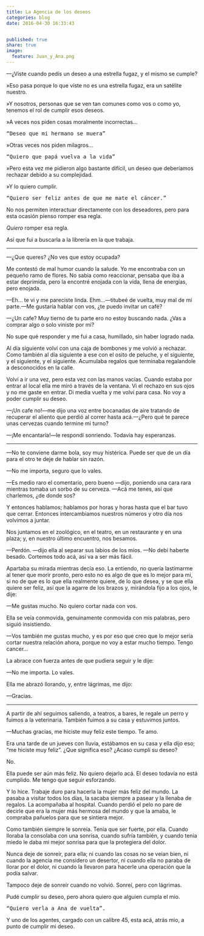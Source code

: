 ```yaml
---
title: La Agencia de los deseos
categories: blog
date: 2016-04-30 16:33:43


published: true
share: true
image:
  feature: Juan_y_Ana.png
---
```

<span style="font-weight: 400;">—¿Viste cuando pedís un deseo a una estrella fugaz, y el mismo se cumple?</span>

<span style="font-weight: 400;">»Eso pasa porque lo que viste no es una estrella fugaz, era un satélite nuestro.</span>

<span style="font-weight: 400;">»Y nosotros, personas que se ven tan comunes como vos o como yo, tenemos el rol de cumplir esos deseos.</span>

<span style="font-weight: 400;">»A veces nos piden cosas moralmente incorrectas…</span>
<pre><span style="font-weight: 400;">“Deseo que mi hermano se muera”</span></pre>
<span style="font-weight: 400;">»Otras veces nos piden milagros…</span>
<pre><span style="font-weight: 400;">“Quiero que papá vuelva a la vida”</span></pre>
<span style="font-weight: 400;">»Pero esta vez me pidieron algo bastante difícil, un deseo que deberíamos rechazar debido a su complejidad.</span>

<span style="font-weight: 400;">»Y lo quiero cumplir.</span>
<pre><span style="font-weight: 400;">“Quiero ser feliz antes de que me mate el cáncer.”</span></pre>
<span style="font-weight: 400;">No nos permiten interactuar directamente con los deseadores, pero para esta ocasión pienso romper esa regla.</span>

<i><span style="font-weight: 400;">Quiero</span></i><span style="font-weight: 400;"> romper esa regla.</span>

<span style="font-weight: 400;">Así que fui a buscarla a la librería en la que trabaja.</span>

<hr />

<span style="font-weight: 400;">—¿Que queres? ¿No ves que estoy ocupada?</span>

<span style="font-weight: 400;">Me contestó de mal humor cuando la salude. Yo me encontraba con un pequeño ramo de flores. No sabia como reaccionar, pensaba que iba a estar deprimida, pero la encontré enojada con la vida, llena de energías, pero enojada.</span>

<span style="font-weight: 400;">—Eh… te vi y me pareciste linda. Ehm...—titubeé de vuelta, muy mal de mi parte.—Me gustaría hablar con vos, ¿te puedo invitar un café?</span>

<span style="font-weight: 400;">—¿Un cafe? Muy tierno de tu parte ero no estoy buscando nada. ¿Vas a comprar algo o solo viniste por mi?</span>

<span style="font-weight: 400;">No supe qué responder y me fui a casa, humillado, sin haber logrado nada.</span>

<span style="font-weight: 400;">Al día siguiente volví con una caja de bombones y me volvió a rechazar. Como también al día siguiente a ese con el osito de peluche, y el siguiente, y el siguiente, y el siguiente. Acumulaba regalos que terminaba regalandole a desconocidos en la calle.</span>

<span style="font-weight: 400;">Volví a ir una vez, pero esta vez con las manos vacías. Cuando estaba por entrar al local ella me miró a través de la ventana. Vi el rechazo en sus ojos y no me gaste en entrar. Di media vuelta y me volví para casa. No voy a poder cumplir su deseo.</span>

<span style="font-weight: 400;">—¡Un cafe no!—me dijo una voz entre bocanadas de aire tratando de recuperar el aliento que perdió al correr hasta acá.—¿Pero qué te parece unas cervezas cuando termine mi turno?</span>

<span style="font-weight: 400;">—¡Me encantaría!—le respondí sonriendo. Todavía hay esperanzas.</span>

<hr />

<span style="font-weight: 400;">—No te conviene darme bola, soy muy histérica. Puede ser que de un día para el otro te deje de hablar sin razón.</span>

<span style="font-weight: 400;">—No me importa, seguro que lo vales.</span>

<span style="font-weight: 400;">—Es medio raro el comentario, pero bueno —dijo, poniendo una cara rara mientras tomaba un sorbo de su cerveza. —Acá me tenes, así que charlemos, ¿de donde sos?</span>

<span style="font-weight: 400;">Y entonces hablamos; hablamos por horas y horas hasta que el bar tuvo que cerrar. Entonces intercambiamos nuestros números y otro día nos volvimos a juntar.</span>

<span style="font-weight: 400;">Nos juntamos en el zoológico, en el teatro, en un restaurante y en una plaza; y, en nuestro último encuentro, nos besamos.</span>

<span style="font-weight: 400;">—Perdón. —dijo ella al separar sus labios de los míos. —No debí haberte besado. Cortemos todo acá, así va a ser más fácil.</span>

<span style="font-weight: 400;">Apartaba su mirada mientras decía eso. La entiendo, no quería lastimarme al tener que morir pronto, pero esto no es algo de que es lo mejor para mi, si no de que es lo que ella realmente quiere, de lo que desea, y se que ella quiere ser feliz, así que la agarre de los brazos y, mirándola fijo a los ojos, le dije:</span>

<span style="font-weight: 400;">—Me gustas mucho. No quiero cortar nada con vos.</span>

<span style="font-weight: 400;">Ella se veía conmovida, genuinamente conmovida con mis palabras, pero siguió insistiendo.</span>

<span style="font-weight: 400;">—Vos también me gustas mucho, y es por eso que creo que lo mejor sería cortar nuestra relación ahora, porque no voy a estar mucho tiempo. Tengo cancer…</span>

<span style="font-weight: 400;">La abrace con fuerza antes de que pudiera seguir y le dije:</span>

<span style="font-weight: 400;">—No me importa. Lo vales.</span>

<span style="font-weight: 400;">Ella me abrazó llorando, y, entre lágrimas, me dijo:</span>

<span style="font-weight: 400;">—Gracias.</span>

<hr />

<span style="font-weight: 400;">A partir de ahí seguimos saliendo, a teatros, a bares, le regale un perro y fuimos a la veterinaria. También fuimos a su casa y estuvimos juntos.</span>

<span style="font-weight: 400;">—Muchas gracias, me hiciste muy feliz este tiempo. Te amo.</span>

<span style="font-weight: 400;">Era una tarde de un jueves con lluvia, estábamos en su casa y ella dijo eso; “me hiciste muy feliz”. ¿Que significa eso? ¿Acaso cumplí su deseo?</span>

<span style="font-weight: 400;">No.</span>

<span style="font-weight: 400;">Ella puede ser aún más feliz. No quiero dejarlo acá. El deseo todavía no está cumplido. Me tengo que seguir esforzando.</span>

<span style="font-weight: 400;">Y lo hice. Trabaje duro para hacerla la mujer más feliz del mundo. La pasaba a visitar todos los días, la sacaba siempre a pasear y la llenaba de regalos. La acompañaba al hospital. Cuando perdió el pelo no pare de decirle que era la mujer más hermosa del mundo y que la amaba, le compraba pañuelos para que se sintiera mejor.</span>

<span style="font-weight: 400;">Como también siempre le sonreía. Tenía que ser fuerte, por ella. Cuando lloraba la consolaba con una sonrisa, cuando sufría también, y cuando tenia miedo le daba mi mejor sonrisa para que la protegiera del dolor.</span>

<span style="font-weight: 400;">Nunca deje de sonreír, para ella; ni cuando las cosas no se veían bien, ni cuando la agencia me considero un desertor, ni cuando ella no paraba de llorar por el dolor, ni cuando la llevaron para hacerle una operación que la podía salvar.</span>

<span style="font-weight: 400;">Tampoco deje de sonreír cuando no volvió. Sonreí, pero con lágrimas.</span>

<span style="font-weight: 400;">Pudé cumplir su deseo, pero ahora quiero que alguien cumpla el mio.</span>
<pre><span style="font-weight: 400;">“Quiero verla a Ana de vuelta”.</span></pre>
<span style="font-weight: 400;">Y uno de los agentes, cargado con un calibre 45, esta acá, atrás mio, a punto de cumplir mi deseo.</span>
